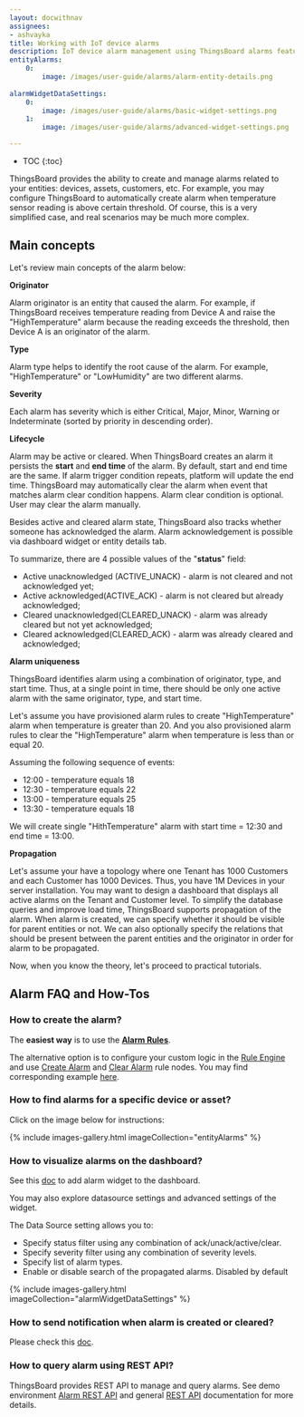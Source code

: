 ```yaml
---
layout: docwithnav
assignees:
- ashvayka
title: Working with IoT device alarms
description: IoT device alarm management using ThingsBoard alarms feature
entityAlarms:
    0:
        image: /images/user-guide/alarms/alarm-entity-details.png
        
alarmWidgetDataSettings:
    0:
        image: /images/user-guide/alarms/basic-widget-settings.png
    1:
        image: /images/user-guide/alarms/advanced-widget-settings.png        

---
```


* TOC
{:toc}

ThingsBoard provides the ability to create and manage alarms related to your entities: devices, assets, customers, etc.
For example, you may configure ThingsBoard to automatically create alarm when temperature sensor reading is above certain threshold.
Of course, this is a very simplified case, and real scenarios may be much more complex.


## Main concepts

Let's review main concepts of the alarm below:

**Originator**

Alarm originator is an entity that caused the alarm. 
For example, if ThingsBoard receives temperature reading from Device A and raise the "HighTemperature" alarm because the reading exceeds the threshold, then Device A is an originator of the alarm.

**Type**

Alarm type helps to identify the root cause of the alarm. For example, "HighTemperature" or "LowHumidity" are two different alarms.

**Severity**

Each alarm has severity which is either Critical, Major, Minor, Warning or Indeterminate (sorted by priority in descending order).

**Lifecycle**

Alarm may be active or cleared. When ThingsBoard creates an alarm it persists the **start** and **end time** of the alarm. By default, start and end time are the same. 
If alarm trigger condition repeats, platform will update the end time. ThingsBoard may automatically clear the alarm when event that matches alarm clear condition happens.
Alarm clear condition is optional. User may clear the alarm manually.

Besides active and cleared alarm state, ThingsBoard also tracks whether someone has acknowledged the alarm. Alarm acknowledgement is possible via dashboard widget or entity details tab.        

To summarize, there are 4 possible values of the "**status**" field: 

 * Active unacknowledged (ACTIVE_UNACK) - alarm is not cleared and not acknowledged yet;
 * Active acknowledged(ACTIVE_ACK) - alarm is not cleared but already acknowledged;
 * Cleared unacknowledged(CLEARED_UNACK) - alarm was already cleared but not yet acknowledged;
 * Cleared acknowledged(CLEARED_ACK) - alarm was already cleared and acknowledged;
 
**Alarm uniqueness**

ThingsBoard identifies alarm using a combination of originator, type, and start time. 
Thus, at a single point in time, there should be only one active alarm with the same originator, type, and start time.

Let's assume you have provisioned alarm rules to create "HighTemperature" alarm when temperature is greater than 20.
And you also provisioned alarm rules to clear the "HighTemperature" alarm when temperature is less than or equal 20.   

Assuming the following sequence of events:

 * 12:00 - temperature equals 18
 * 12:30 - temperature equals 22
 * 13:00 - temperature equals 25
 * 13:30 - temperature equals 18
 
We will create single "HithTemperature" alarm with start time = 12:30 and end time = 13:00.
 
**Propagation**

Let's assume your have a topology where one Tenant has 1000 Customers and each Customer has 1000 Devices. 
Thus, you have 1M Devices in your server installation. 
You may want to design a dashboard that displays all active alarms on the Tenant and Customer level.
To simplify the database queries and improve load time, ThingsBoard supports propagation of the alarm. 
When alarm is created, we can specify whether it should be visible for parent entities or not. 
We can also optionally specify the relations that should be present between the parent entities and the originator in order for alarm to be propagated. 

Now, when you know the theory, let's proceed to practical tutorials.       

## Alarm FAQ and How-Tos

### How to create the alarm?

The **easiest way** is to use the [**Alarm Rules**](/docs/user-guide/device-profiles/#alarm-rules).

The alternative option is to configure your custom logic in the [Rule Engine](/docs/user-guide/rule-engine-2-0/re-getting-started/) and use 
[Create Alarm](/docs/user-guide/rule-engine-2-0/action-nodes/#create-alarm-node) and [Clear Alarm](/docs/user-guide/rule-engine-2-0/action-nodes/#clear-alarm-node) rule nodes. 
You may find corresponding example [here](/docs/user-guide/rule-engine-2-0/tutorials/create-clear-alarms/).

### How to find alarms for a specific device or asset?

Click on the image below for instructions:

{% include images-gallery.html imageCollection="entityAlarms" %}

### How to visualize alarms on the dashboard?

See this [doc](/docs/getting-started-guides/helloworld/#step-35-add-alarm-widget) to add alarm widget to the dashboard. 

You may also explore datasource settings and advanced settings of the widget.

The Data Source setting allows you to:

 * Specify status filter using any combination of ack/unack/active/clear.
 * Specify severity filter using any combination of severity levels.
 * Specify list of alarm types. 
 * Enable or disable search of the propagated alarms. Disabled by default
 
{% include images-gallery.html imageCollection="alarmWidgetDataSettings" %}
 
### How to send notification when alarm is created or cleared?

Please check this [doc](/docs/user-guide/device-profiles/#notifications-about-alarms).  

### How to query alarm using REST API? 

ThingsBoard provides REST API to manage and query alarms. See demo environment [Alarm REST API](https://demo.thingsboard.io/swagger-ui.html#/alarm-controller) and general [REST API](/docs/reference/rest-api/) documentation for more details.

